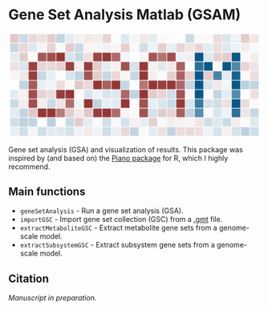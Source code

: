 # Gene Set Analysis Matlab (GSAM)

![logo](img/logo.svg)

Gene set analysis (GSA) and visualization of results. This package was inspired by (and based on) the [Piano package](https://bioconductor.org/packages/release/bioc/html/piano.html) for R, which I highly recommend.

## Main functions

* `geneSetAnalysis` - Run a gene set analysis (GSA).
* `importGSC` - Import gene set collection (GSC) from a [.gmt](https://software.broadinstitute.org/cancer/software/gsea/wiki/index.php/Data_formats#GMT:_Gene_Matrix_Transposed_file_format_.28.2A.gmt.29) file.
* `extractMetaboliteGSC` - Extract metabolite gene sets from a genome-scale model.
* `extractSubsystemGSC` - Extract subsystem gene sets from a genome-scale model.


## Citation

_Manuscript in preparation._










